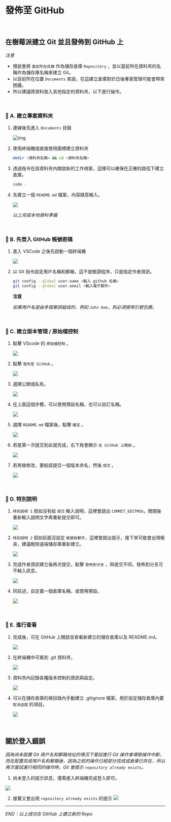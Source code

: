 # 發佈至 GitHub

<br>

## 在樹莓派建立 Git 並且發佈到 GitHub 上

_注意_

- 預設會將 `當前所在目錄` 作為儲存倉庫 `Repository` ，並以當前所在資料夾的名稱作為儲存庫名稱來建立 Git。
- 以目前所在位置 `Documents` 來說，在這建立倉庫對於日後專案管理可能會帶來困擾。
- 所以建議將資料放入其他指定的資料夾，以下進行操作。

<br>

### 📌 A. 建立專案資料夾

1. 連線後先進入 `Documents` 目錄

   ![img](images/img_11.png)
   
2. 使用終端機或直接使用圖標建立資料夾

   ```bash
   mkdir <資料夾名稱> && cd <資料夾名稱>
   ```

3. 透過指令在該資料夾內開啟新的工作視窗，這樣可以確保在正確的路徑下建立倉庫。

   ```bash
   code .
   ```

4. 先建立一個 `README.md` 檔案，內容隨意輸入。
   
   ![](images/img_12.png)

   _以上完成本地資料準備_

<br>



### 📌 B. 先登入 GitHub 帳號密碼

1. 進入 VSCode 之後先啟動一個終端機
   
   ![](images/img_21.png)

2. 以 Git 指令設定用戶名稱和郵箱，這不是驗證程序，只是指定作者資訊。

   ```bash
   git config --global user.name <輸入 github 名稱>
   git config --global user.email <輸入電子郵件>
   ```

   **注意**
   
   _如果用戶名是由多個單詞組成的，例如 `John Doe`，則必須使用引號包裹。_


<br>

### 📌 C. 建立版本管理 / 原始檔控制


1. 點擊 VScode 的 `原始檔控制` 。
   
   ![](images/img_13.png)
   
2. 點擊 `發布至 GitHub` 。
   
   ![](images/img_14.png)


3. 選擇公開或私有。

   ![](images/img_16.png)

4. 在上面這個步驟，可以使用預設名稱，也可以自訂名稱。

   ![](images/img_15.png)

5. 選擇 `README.md` 檔案後，點擊 `確定` 。
   
      ![](images/img_17.png)
  
6. 若是第一次提交到此就完成，右下角會顯示 `在 GitHub 上開啟` 。

   ![](images/img_62.png)

7. 若再做修改，要給該提交一個版本命名，然後 `提交` 。

      ![](images/img_18.png)

<br>

### 📌 D. 特別說明

1. `特別說明 1` 假如沒有給 `提交` 輸入說明，這裡會跳出 `COMMIT_EDITMSG`，關閉後重新輸入說明文字再重新提交即可。

   ![](images/img_63.png)

2. `特別說明 2` 假如前面沒設定 `帳號與郵件`，這裡會跳出提示，接下來可能會出現衝突，建議刪除遠端儲存庫重新建立。
   
   ![](images/img_19.png)

3. 完成作者資訊建立後再次提交，點擊 `發佈到分支` ，與提交不同，發佈到分支可不輸入訊息。
    
      ![](images/img_20.png)

4. 同前述，自定義一個倉庫名稱，或使用預設。
    
    ![](images/img_16.png)


<br>

### 📌 E. 進行查看


1. 完成後，可在 GitHub 上開啟並查看新建立的儲存倉庫以及 README.md。

      ![](images/img_22.png)


2. 在終端機中可看到 .git 資料夾，

      ![](images/img_23.png)

3. 資料夾內記錄各種版本控制的資訊與設定。

   ![](images/img_64.png)

4. 可以在儲存倉庫的根目錄內手動建立 .gitignore 檔案，用於設定儲存倉庫內要 `取消追蹤` 的項目。
    
    ![](images/img_24.png)

<br>

## 關於登入錯誤

_因為尚未設置 Git 用戶名和郵箱地址的情況下嘗試進行 Git 操作會導致操作中斷，而在配置完成用戶名和郵箱後，因為之前的操作已經部分完成或倉庫已存在，所以再次嘗試進行相同的操作時，Git 會提示 `repository already exists`。_

1. 尚未登入的提示訊息，僅需進入終端機完成登入即可。

![](images/img_69.png)

2. 接著又會出現 `repository already exists` 的提示
![](images/img_70.png)
___

_END：以上成功在 GitHub 上建立新的 Repo_

